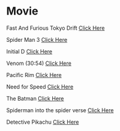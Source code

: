 # Movie
Fast And Furious Tokyo Drift
[Click Here](https://drive.google.com/file/d/1HAS9xxonRByJVXl9LcTWgTOsoa7WU4LI/view?usp=drivesdk)

Spider Man 3
[Click Here](https://drive.google.com/file/d/1JU2VOH_k4MKpVEXUXv101oZ6cbwOGBsE/view?usp=drivesdk)

Initial D
[Click Here](https://drive.google.com/file/d/1JFAuV8dY9UP-hhz9sWu3fS9C87KP0ovM/view?usp=drivesdk)

Venom (30:54)
[Click Here](https://drive.google.com/file/d/1S3u1l0MihGIkhkBR5uGWKYcJI6RHzoIf/view?usp=drivesdk)

Pacific Rim
[Click Here](https://drive.google.com/file/d/1S2Dxit3GJqXLKwnCRhXVuauvj6z5vshS/view?usp=drivesdk)

Need for Speed
[Click Here](https://drive.google.com/file/d/1c0iKES5NnydVxItM7W2o8BKaEYXExQ-P/view?usp=drivesdk)

The Batman
[Click Here](https://drive.google.com/file/d/1dyalDHendhbDfxaecwPqBPAQyenXoT5o/view?usp=drivesdk)

Spiderman into the spider verse
[Click Here](https://drive.google.com/file/d/1-rGpYU8pg32Pd7zxZfVPOnSXikZcWw7e/view?usp=drivesdk)

Detective Pikachu
[Click Here](https://drive.google.com/file/d/1ffVdUk8B7hRk0elx1EUfO-iSM93r8Epn/view?usp=drivesdk)
